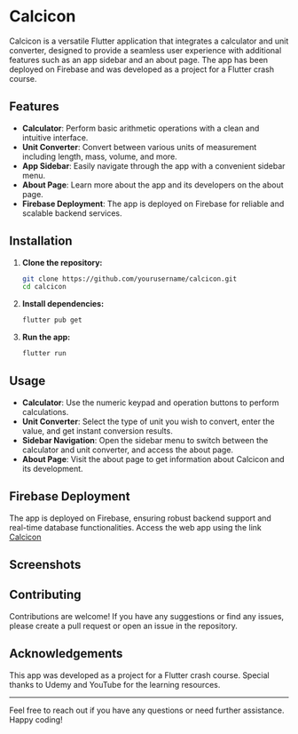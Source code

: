 # Calcicon

Calcicon is a versatile Flutter application that integrates a calculator and unit converter, designed to provide a seamless user experience with additional features such as an app sidebar and an about page. The app has been deployed on Firebase and was developed as a project for a Flutter crash course.

## Features

- **Calculator**: Perform basic arithmetic operations with a clean and intuitive interface.
- **Unit Converter**: Convert between various units of measurement including length, mass, volume, and more.
- **App Sidebar**: Easily navigate through the app with a convenient sidebar menu.
- **About Page**: Learn more about the app and its developers on the about page.
- **Firebase Deployment**: The app is deployed on Firebase for reliable and scalable backend services.

## Installation

1. **Clone the repository:**
    ```bash
    git clone https://github.com/yourusername/calcicon.git
    cd calcicon
    ```

2. **Install dependencies:**
    ```bash
    flutter pub get
    ```

3. **Run the app:**
    ```bash
    flutter run
    ```

## Usage

- **Calculator**: Use the numeric keypad and operation buttons to perform calculations.
- **Unit Converter**: Select the type of unit you wish to convert, enter the value, and get instant conversion results.
- **Sidebar Navigation**: Open the sidebar menu to switch between the calculator and unit converter, and access the about page.
- **About Page**: Visit the about page to get information about Calcicon and its development.

## Firebase Deployment

The app is deployed on Firebase, ensuring robust backend support and real-time database functionalities. Access the web app using the link [Calcicon](https://calcicon.web.app/)

## Screenshots



## Contributing

Contributions are welcome! If you have any suggestions or find any issues, please create a pull request or open an issue in the repository.


## Acknowledgements

This app was developed as a project for a Flutter crash course. Special thanks to Udemy and YouTube for the learning resources.

---

Feel free to reach out if you have any questions or need further assistance. Happy coding!


